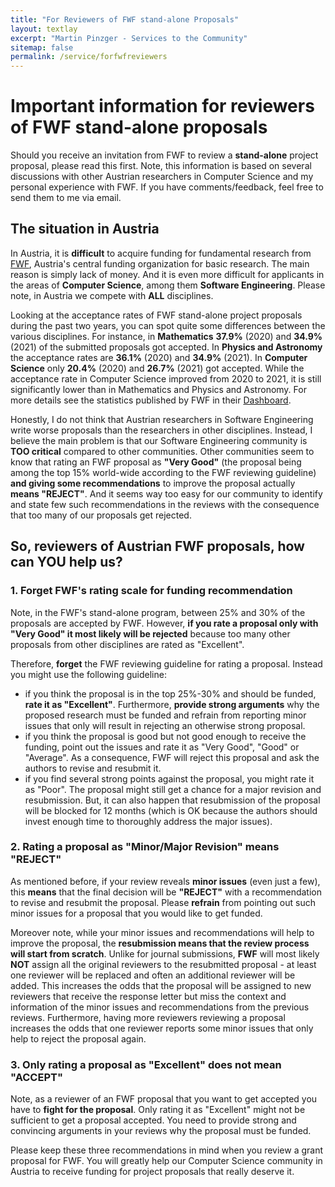 ```yaml
---
title: "For Reviewers of FWF stand-alone Proposals"
layout: textlay
excerpt: "Martin Pinzger - Services to the Community"
sitemap: false
permalink: /service/forfwfreviewers
---
```


# Important information for reviewers of FWF stand-alone proposals
Should you receive an invitation from FWF to review a **stand-alone** project proposal, please read this first. Note, this information is based on several discussions with other Austrian researchers in Computer Science and my personal experience with FWF. If you have comments/feedback, feel free to send them to me via email.

## The situation in Austria
In Austria, it is **difficult** to acquire funding for fundamental research from [FWF](https://www.fwf.ac.at/en/), Austria's central funding organization for basic research. The main reason is simply lack of money. And it is even more difficult for applicants in the areas of **Computer Science**, among them **Software Engineering**. Please note, in Austria we compete with **ALL** disciplines.

Looking at the acceptance rates of FWF stand-alone project proposals during the past two years, you can spot quite some differences between the various disciplines. For instance, in **Mathematics** **37.9%** (2020) and **34.9%** (2021) of the submitted proposals got accepted. In **Physics and Astronomy** the acceptance rates are **36.1%** (2020) and **34.9%** (2021). In **Computer Science** only **20.4%** (2020) and  **26.7%** (2021) got accepted. While the acceptance rate in Computer Science improved from 2020 to 2021, it is still significantly lower than in Mathematics and Physics and Astronomy. For more details see the statistics published by FWF in their [Dashboard](http://dashboard.fwf.ac.at/en/).

Honestly, I do not think that Austrian researchers in Software Engineering write worse proposals than the researchers in other disciplines. Instead, I believe the main problem is that our Software Engineering community is **TOO critical** compared to other communities. Other communities seem to know that rating an FWF proposal as **"Very Good"** (the proposal being among the top 15% world-wide according to the FWF reviewing guideline) **and giving some recommendations** to improve the proposal actually **means "REJECT"**. And it seems way too easy for our community to identify and state few such recommendations in the reviews with the consequence that too many of our proposals get rejected.

## So, reviewers of Austrian FWF proposals, how can YOU help us?

### 1. Forget FWF's rating scale for funding recommendation
Note, in the FWF's stand-alone program, between 25% and 30% of the proposals are accepted by FWF. However, **if you rate a proposal only with "Very Good" it most likely will be rejected** because too many other proposals from other disciplines are rated as "Excellent". 

Therefore, **forget** the FWF reviewing guideline for rating a proposal. Instead you might use the following guideline: 
* if you think the proposal is in the top 25%-30% and should be funded, **rate it as "Excellent"**. Furthermore, **provide strong arguments** why the proposed research must be funded and refrain from reporting minor issues that only will result in rejecting an otherwise strong proposal.
* if you think the proposal is good but not good enough to receive the funding, point out the issues and rate it as "Very Good", "Good" or "Average". As a consequence, FWF will reject this proposal and ask the authors to revise and resubmit it. 
* if you find several strong points against the proposal, you might rate it as "Poor". The proposal might still get a chance for a major revision and resubmission. But, it can also happen that resubmission of the proposal will be blocked for 12 months (which is OK because the authors should invest enough time to thoroughly address the major issues).

### 2. Rating a proposal as "Minor/Major Revision" means "REJECT"
As mentioned before, if your review reveals **minor issues** (even just a few), this **means** that the final decision will be **"REJECT"** with a recommendation to revise and resubmit the proposal. Please **refrain** from pointing out such minor issues for a proposal that you would like to get funded. 

Moreover note, while your minor issues and recommendations will help to improve the proposal, the **resubmission means that the review process will start from scratch**. Unlike for journal submissions, **FWF** will most likely **NOT** assign all the original reviewers to the resubmitted proposal - at least one reviewer will be replaced and often an additional reviewer will be added. This increases the odds that the proposal will be assigned to new reviewers that receive the response letter but miss the context and information of the minor issues and recommendations from the previous reviews. Furthermore, having more reviewers reviewing a proposal increases the odds that one reviewer reports some minor issues that only help to reject the proposal again. 

### 3. Only rating a proposal as "Excellent" does not mean "ACCEPT"
Note, as a reviewer of an FWF proposal that you want to get accepted you have to **fight for the proposal**. Only rating it as "Excellent" might not be sufficient to get a proposal accepted. You need to provide strong and convincing arguments in your reviews why the proposal must be funded. 

Please keep these three recommendations in mind when you review a grant proposal for FWF. You will greatly help our Computer Science community in Austria to receive funding for project proposals that really deserve it.
